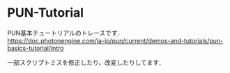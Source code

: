 # PUN-Tutorial

PUN基本チュートリアルのトレースです．</br>
https://doc.photonengine.com/ja-jp/pun/current/demos-and-tutorials/pun-basics-tutorial/intro

一部スクリプトミスを修正したり，改変したりしてます．</br>
